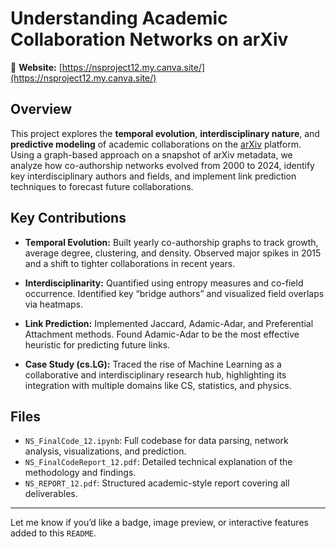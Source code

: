 # Understanding Academic Collaboration Networks on arXiv

🔗 **Website:** [https://nsproject12.my.canva.site/](https://nsproject12.my.canva.site/)

## Overview

This project explores the **temporal evolution**, **interdisciplinary nature**, and **predictive modeling** of academic collaborations on the [arXiv](https://arxiv.org/) platform. Using a graph-based approach on a snapshot of arXiv metadata, we analyze how co-authorship networks evolved from 2000 to 2024, identify key interdisciplinary authors and fields, and implement link prediction techniques to forecast future collaborations.

## Key Contributions

* **Temporal Evolution:** Built yearly co-authorship graphs to track growth, average degree, clustering, and density. Observed major spikes in 2015 and a shift to tighter collaborations in recent years.

* **Interdisciplinarity:** Quantified using entropy measures and co-field occurrence. Identified key “bridge authors” and visualized field overlaps via heatmaps.

* **Link Prediction:** Implemented Jaccard, Adamic-Adar, and Preferential Attachment methods. Found Adamic-Adar to be the most effective heuristic for predicting future links.

* **Case Study (cs.LG):** Traced the rise of Machine Learning as a collaborative and interdisciplinary research hub, highlighting its integration with multiple domains like CS, statistics, and physics.

## Files

* `NS_FinalCode_12.ipynb`: Full codebase for data parsing, network analysis, visualizations, and prediction.
* `NS_FinalCodeReport_12.pdf`: Detailed technical explanation of the methodology and findings.
* `NS_REPORT_12.pdf`: Structured academic-style report covering all deliverables.

---

Let me know if you’d like a badge, image preview, or interactive features added to this `README`.

